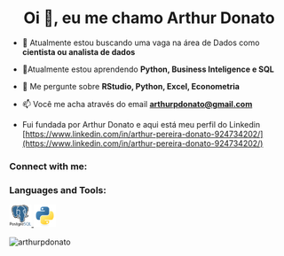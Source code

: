 <h1 align="center">Oi 👋, eu me chamo Arthur Donato</h1>


- 🔭 Atualmente estou buscando uma vaga na área de Dados como **cientista ou analista de dados**
  
- 🌱Atualmente estou aprendendo **Python, Business Inteligence e SQL**

- 💬 Me pergunte sobre **RStudio, Python, Excel, Econometria**

- 📫 Você me acha através do email **arthurpdonato@gmail.com**

- Fui fundada por Arthur Donato e aqui está meu perfil do Linkedin [https://www.linkedin.com/in/arthur-pereira-donato-924734202/](https://www.linkedin.com/in/arthur-pereira-donato-924734202/)

<h3 align="left">Connect with me:</h3>
<p align="left">
</p>

<h3 align="left">Languages and Tools:</h3>
<p align="left"> <a href="https://www.postgresql.org" target="_blank" rel="noreferrer"> <img src="https://raw.githubusercontent.com/devicons/devicon/master/icons/postgresql/postgresql-original-wordmark.svg" alt="postgresql" width="40" height="40"/> </a> <a href="https://www.python.org" target="_blank" rel="noreferrer"> <img src="https://raw.githubusercontent.com/devicons/devicon/master/icons/python/python-original.svg" alt="python" width="40" height="40"/> </a> </p>

<p><img align="center" src="https://github-readme-stats.vercel.app/api/top-langs?username=arthurpdonato&show_icons=true&locale=en&layout=compact" alt="arthurpdonato" /></p>








<!---
- 👋 Hi, I’m @ArthurPDonato
- 👀 I’m interested in ...
- 🌱 I’m currently learning ...
- 💞️ I’m looking to collaborate on ...
- 📫 How to reach me ...
- 😄 Pronouns: ...
- ⚡ Fun fact: ...


ArthurPDonato/ArthurPDonato is a ✨ special ✨ repository because its `README.md` (this file) appears on your GitHub profile.
You can click the Preview link to take a look at your changes.
--->
